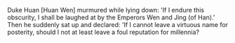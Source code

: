 Duke Huan [Huan Wen] murmured while lying down: 'If I endure this obscurity, I shall be laughed at by the Emperors Wen and Jing (of Han).' Then he suddenly sat up and declared: 'If I cannot leave a virtuous name for posterity, should I not at least leave a foul reputation for millennia?